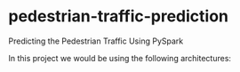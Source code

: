 # pedestrian-traffic-prediction
Predicting the Pedestrian Traffic Using PySpark

In this project we would be using the following architectures:



